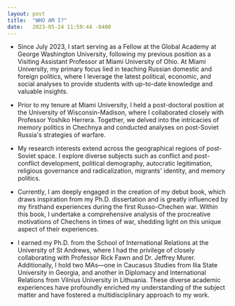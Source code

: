 ```yaml
---
layout: post
title:  "WHO AM I?"
date:   2023-05-24 11:59:44 -0400
---
```

- Since July 2023, I start serving as a Fellow at the Global Academy at George Washington University, following my previous position as a Visiting Assistant Professor at Miami University of Ohio. At Miami University, my primary focus lied in teaching Russian domestic and foreign politics, where I leverage the latest political, economic, and social analyses to provide students with up-to-date knowledge and valuable insights.

- Prior to my tenure at Miami University, I held a post-doctoral position at the University of Wisconsin-Madison, where I collaborated closely with Professor Yoshiko Herrera. Together, we delved into the intricacies of memory politics in Chechnya and conducted analyses on post-Soviet Russia's strategies of warfare.

- My research interests extend across the geographical regions of post-Soviet space. I explore diverse subjects such as conflict and post-conflict development, political demography, autocratic legitimation, religious governance and radicalization, migrants' identity, and memory politics.

- Currently, I am deeply engaged in the creation of my debut book, which draws inspiration from my Ph.D. dissertation and is greatly influenced by my firsthand experiences during the first Russo-Chechen war. Within this book, I undertake a comprehensive analysis of the procreative motivations of Chechens in times of war, shedding light on this unique aspect of their experiences.

- I earned my Ph.D. from the School of International Relations at the University of St Andrews, where I had the privilege of closely collaborating with Professor Rick Fawn and Dr. Jeffrey Murer. Additionally, I hold two MAs—one in Caucasus Studies from Ilia State University in Georgia, and another in Diplomacy and International Relations from Vilnius University in Lithuania. These diverse academic experiences have profoundly enriched my understanding of the subject matter and have fostered a multidisciplinary approach to my work.



